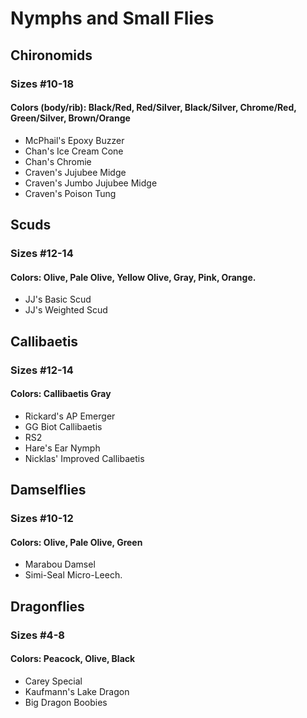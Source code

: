 # Nymphs and Small Flies

## Chironomids
### Sizes #10-18
#### Colors (body/rib): Black/Red, Red/Silver, Black/Silver, Chrome/Red, Green/Silver, Brown/Orange
- McPhail's Epoxy Buzzer
- Chan's Ice Cream Cone
- Chan's Chromie
- Craven's Jujubee Midge
- Craven's Jumbo Jujubee Midge
- Craven's Poison Tung

## Scuds
### Sizes #12-14
#### Colors: Olive, Pale Olive, Yellow Olive, Gray, Pink, Orange.
- JJ's Basic Scud
- JJ's Weighted Scud

## Callibaetis
### Sizes #12-14
#### Colors: Callibaetis Gray
- Rickard's AP Emerger
- GG Biot Callibaetis
- RS2
- Hare's Ear Nymph
- Nicklas' Improved Callibaetis

## Damselflies
### Sizes #10-12
#### Colors: Olive, Pale Olive, Green
- Marabou Damsel
- Simi-Seal Micro-Leech.

## Dragonflies
### Sizes #4-8
#### Colors: Peacock, Olive, Black
- Carey Special
- Kaufmann's Lake Dragon
- Big Dragon Boobies

























































